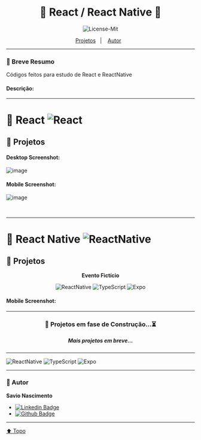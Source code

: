 <div align="center">

# 💙 React / React Native 💙

![License-Mit](https://img.shields.io/badge/license-MIT-lightseagreen)

  <p align="center">
    <a href="#projects">Projetos</a>&nbsp;&nbsp;&nbsp;|&nbsp;&nbsp;&nbsp;
    <a href="#autor">Autor</a>&nbsp;&nbsp;&nbsp;
  </p>
</div>

---

### 🎯 Breve Resumo

Códigos feitos para estudo de React e ReactNative

#### Descrição:

<!-- - Landing pages, formularios, menus;
- Grid, FlexBox, Sass;
- Vários cursos e projetos próprios;
- Todos muito bem documentados;
- Consumo de apis;
- Projetos em VueJs; -->

---

# 💎 React ![React](https://img.shields.io/badge/React-20232A?style=flat-square&logo=react&logoColor=61DAFB)

## 👾 Projetos <a id="projects"></a>

<!-- <div align="center">
  <img src="./assets/logo.svg" width="20px">
  <strong>Ignite Feed</strong>
</div>

- Projeto desenvolvido para introdução aos conceitos do **React** como, **componentes**, **props**;
- Projeto inicial que simula um feed de rede social;
- Utilizado a biblioteca **Date-Fns** para formatação de datas;
- Conceito de **Hooks**:
  - **UseState**;
- Acesse o [figma do projeto](https://www.figma.com/community/file/1113573231685349036/Ignite-Feed);

<details>
<summary>
🚀 Esse projeto foi desenvolvido com as seguintes tecnologias:  <a id="tecnologias"></a>
</summary>

![React](https://img.shields.io/badge/React-20232A?style=flat-square&logo=react&logoColor=61DAFB)
![Figma](https://img.shields.io/badge/-Figma-060606?style=flat&logo=Figma) -->

</details>

#### Desktop Screenshot:

![image](https://user-images.githubusercontent.com/77630766/127754107-9702a749-dd9c-47cb-b5cb-95743f23eefe.png)

#### Mobile Screenshot:

![image](https://user-images.githubusercontent.com/77630766/127754130-728bb2f5-42e6-4aab-8eb6-01dcb83719c6.png)

<br>

---

# 📱 React Native ![ReactNative](https://img.shields.io/badge/React_Native-20232A?style=flat&logo=react&logoColor=61DAFB)

## 👾 Projetos <a id="projects"></a>

<div align="center">
  <strong>Evento Fictício</strong>

![ReactNative](https://img.shields.io/badge/React_Native-20232A?style=flat&logo=react&logoColor=61DAFB) ![TypeScript](https://img.shields.io/badge/TypeScript-007ACC?style=flat&logo=typescript&logoColor=white) ![Expo](https://img.shields.io/badge/Expo-1B1F23?style=flat&logo=expo&logoColor=white)

</div>

<!-- - Projeto desenvolvido em **Expo** para introdução aos conceitos do **ReactNative** como, **componentes**, **props**;
- Projeto inicial que simula uma lista de convidados, com as funcionalidades de **Adicionar** e **Remover** participantes na lista, com **Validação** se o nome do usuário ja existe;
- Conceito de **Hooks**:
  - **UseState**;
- No ReactNative o padrão de css é **Flex**;
- Aprendido os conceitos de **FlatList** e **ScrollView**, **TouchableOpacity**, **TextInput**; -->

#### Mobile Screenshot:

---

<div align="center">
  
### 🚧 Projetos em fase de Construção...⏳
##### Mais projetos em breve...

</div>

---

![ReactNative](https://img.shields.io/badge/React_Native-20232A?style=flat&logo=react&logoColor=61DAFB) ![TypeScript](https://img.shields.io/badge/TypeScript-007ACC?style=flat&logo=typescript&logoColor=white) ![Expo](https://img.shields.io/badge/Expo-1B1F23?style=flat&logo=expo&logoColor=white)

---

### 👤 Autor <a id="autor"></a>

**Savio Nascimento**

- [![Linkedin Badge](https://img.shields.io/badge/-SavioNascimento-blue?style=flat-square&logo=Linkedin&logoColor=white&link=https://www.linkedin.com/savio-nascimento)](https://www.linkedin.com/in/savio-nascimento/)
- [![Github Badge](https://img.shields.io/badge/savionascimentodev-24292e?style=flat&logo=Github&logoColor=white&link=https://github.com/savionascimentodev)](https://github.com/savionascimentodev)

---

[⬆️ Topo](#top)
